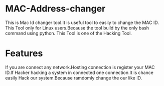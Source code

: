 # MAC-Address-changer
This is Mac Id changer tool.It is useful tool to easily to change the MAC ID.
This Tool only for Linux users.Because the tool build by the only bash command using python.
This Tool is one of the Hacking Tool.

# Features
If you are connect any network.Hosting connection is register your MAC ID.If Hacker hacking a system in connected one connection.It is chance easily Hack our system.Because ramdomly change the our like ID.
